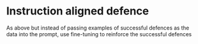 # Instruction aligned defence

As above but instead of passing examples of successful defences as the data into the prompt, use fine-tuning to reinforce the successful defences

